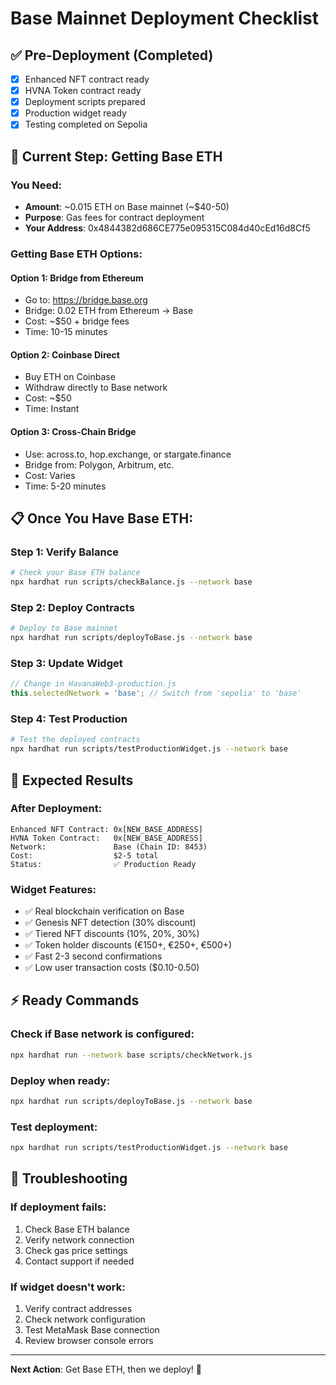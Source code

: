 # Base Mainnet Deployment Checklist

## ✅ Pre-Deployment (Completed)
- [x] Enhanced NFT contract ready
- [x] HVNA Token contract ready  
- [x] Deployment scripts prepared
- [x] Production widget ready
- [x] Testing completed on Sepolia

## 🔄 Current Step: Getting Base ETH

### You Need:
- **Amount**: ~0.015 ETH on Base mainnet (~$40-50)
- **Purpose**: Gas fees for contract deployment
- **Your Address**: 0x4844382d686CE775e095315C084d40cEd16d8Cf5

### Getting Base ETH Options:

#### Option 1: Bridge from Ethereum
- Go to: https://bridge.base.org
- Bridge: 0.02 ETH from Ethereum → Base
- Cost: ~$50 + bridge fees
- Time: 10-15 minutes

#### Option 2: Coinbase Direct
- Buy ETH on Coinbase
- Withdraw directly to Base network
- Cost: ~$50
- Time: Instant

#### Option 3: Cross-Chain Bridge
- Use: across.to, hop.exchange, or stargate.finance
- Bridge from: Polygon, Arbitrum, etc.
- Cost: Varies
- Time: 5-20 minutes

## 📋 Once You Have Base ETH:

### Step 1: Verify Balance
```bash
# Check your Base ETH balance
npx hardhat run scripts/checkBalance.js --network base
```

### Step 2: Deploy Contracts
```bash
# Deploy to Base mainnet
npx hardhat run scripts/deployToBase.js --network base
```

### Step 3: Update Widget
```javascript
// Change in HavanaWeb3-production.js
this.selectedNetwork = 'base'; // Switch from 'sepolia' to 'base'
```

### Step 4: Test Production
```bash
# Test the deployed contracts
npx hardhat run scripts/testProductionWidget.js --network base
```

## 🎯 Expected Results

### After Deployment:
```
Enhanced NFT Contract: 0x[NEW_BASE_ADDRESS]
HVNA Token Contract:   0x[NEW_BASE_ADDRESS]  
Network:               Base (Chain ID: 8453)
Cost:                  $2-5 total
Status:                ✅ Production Ready
```

### Widget Features:
- ✅ Real blockchain verification on Base
- ✅ Genesis NFT detection (30% discount)
- ✅ Tiered NFT discounts (10%, 20%, 30%)
- ✅ Token holder discounts (€150+, €250+, €500+)
- ✅ Fast 2-3 second confirmations
- ✅ Low user transaction costs ($0.10-0.50)

## ⚡ Ready Commands

### Check if Base network is configured:
```bash
npx hardhat run --network base scripts/checkNetwork.js
```

### Deploy when ready:
```bash
npx hardhat run scripts/deployToBase.js --network base
```

### Test deployment:
```bash  
npx hardhat run scripts/testProductionWidget.js --network base
```

## 🚨 Troubleshooting

### If deployment fails:
1. Check Base ETH balance
2. Verify network connection
3. Check gas price settings
4. Contact support if needed

### If widget doesn't work:
1. Verify contract addresses
2. Check network configuration
3. Test MetaMask Base connection
4. Review browser console errors

---

**Next Action**: Get Base ETH, then we deploy! 🚀